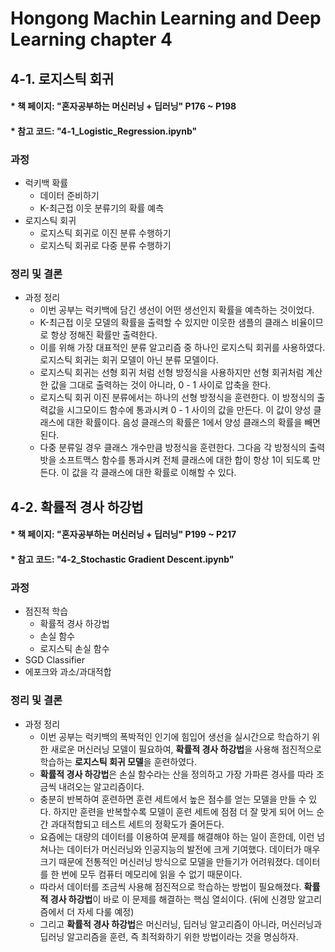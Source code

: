 # Hongong Machin Learning and Deep Learning chapter 4
## 4-1. 로지스틱 회귀 
#### * 책 페이지: "혼자공부하는 머신러닝 + 딥러닝" P176 ~ P198
#### * 참고 코드: "4-1_Logistic_Regression.ipynb"
### 과정 
- 럭키백 확률
  - 데이터 준비하기
  - K-최근접 이웃 분류기의 확률 예측
- 로지스틱 회귀 
  - 로지스틱 회귀로 이진 분류 수행하기
  - 로지스틱 회귀로 다중 분류 수행하기
### 정리 및 결론
- 과정 정리 
  - 이번 공부는 럭키백에 담긴 생선이 어떤 생선인지 확률을 예측하는 것이었다.
  - K-최근접 이웃 모델의 확률을 출력할 수 있지만 이웃한 샘플의 클래스 비율이므로 항상 정해진 확률만 출력한다.
  - 이를 위해 가장 대표적인 분류 알고리즘 중 하나인 로지스틱 회귀를 사용하였다. 로지스틱 회귀는 회귀 모델이 아닌 분류 모델이다.
  - 로지스틱 회귀는 선형 회귀 처럼 선형 방정식을 사용하지만 선형 회귀처럼 계산한 값을 그대로 출력하는 것이 아니라, 0 - 1 사이로 압축을 한다.
  - 로지스틱 회귀 이진 분류에서는 하나의 선형 방정식을 훈련한다. 이 방정식의 출력값을 시그모이드 함수에 통과시켜 0 - 1 사이의 값을 만든다. 이 값이 양성 클래스에 대한 확률이다. 음성 클래스의 확률은 1에서 양성 클래스의 확률을 빼면 된다.
  - 다중 분류일 경우 클래스 개수만큼 방정식을 훈련한다. 그다음 각 방정식의 출력밧을 소프트맥스 함수를 통과시켜 전체 클래스에 대한 합이 항상 1이 되도록 만든다. 이 값을 각 클래스에 대한 확률로 이해할 수 있다.
## 4-2. 확률적 경사 하강법
#### * 책 페이지: "혼자공부하는 머신러닝 + 딥러닝" P199 ~ P217
#### * 참고 코드: "4-2_Stochastic Gradient Descent.ipynb"
### 과정 
- 점진적 학습 
  - 확률적 경사 하강법
  - 손실 함수
  - 로지스틱 손실 함수 
- SGD Classifier
- 에포크와 과소/과대적합
### 정리 및 결론 
- 과정 정리 
  - 이번 공부는 럭키백의 폭박적인 인기에 힘입어 생선을 실시간으로 학습하기 위한 새로운 머신러닝 모델이 필요하여, **확률적 경사 하강법**을 사용해 점진적으로 학습하는 **로지스틱 회귀 모델**을 훈련하였다.
  - **확률적 경사 하강법**은 손실 함수라는 산을 정의하고 가장 가파른 경사를 따라 조금씩 내려오는 알고리즘이다.
  - 충분히 반복하여 훈련하면 훈련 세트에서 높은 점수를 얻는 모델을 만들 수 있다. 하지만 훈련을 반복할수록 모델이 훈련 세트에 점점 더 잘 맞게 되어 어느 순간 과대적합되고 테스트 세트의 정확도가 줄어든다.
  - 요즘에는 대량의 데이터를 이용하여 문제를 해결해야 하는 일이 흔한데, 이런 넘쳐나는 데이터가 머신러닝와 인공지능의 발전에 크게 기여했다. 데이터가 매우 크기 때문에 전통적인 머신러닝 방식으로 모델을 만들기가 어려워졌다. 데이터를 한 번에 모두 컴퓨터 메모리에 읽을 수 없기 때문이다.
  - 따라서 데이터를 조금씩 사용해 점진적으로 학습하는 방법이 필요해졌다. **확률적 경사 하강법**이 바로 이 문제를 해결하는 핵심 열쇠이다. (뒤에 신경망 알고리즘에서 더 자세 다룰 예정)
  - 그리고 **확률적 경사 하강법**은 머신러닝, 딥러닝 알고리즘이 아니라, 머신러닝과 딥러닝 알고리즘을 훈련, 즉 최적화하기 위한 방법이라는 것을 명심하자.
